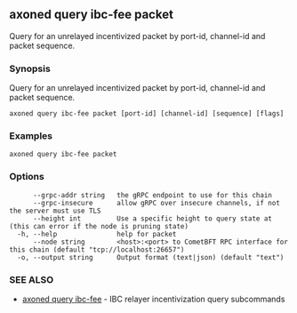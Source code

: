 ## axoned query ibc-fee packet

Query for an unrelayed incentivized packet by port-id, channel-id and packet sequence.

### Synopsis

Query for an unrelayed incentivized packet by port-id, channel-id and packet sequence.

```
axoned query ibc-fee packet [port-id] [channel-id] [sequence] [flags]
```

### Examples

```
axoned query ibc-fee packet
```

### Options

```
      --grpc-addr string   the gRPC endpoint to use for this chain
      --grpc-insecure      allow gRPC over insecure channels, if not the server must use TLS
      --height int         Use a specific height to query state at (this can error if the node is pruning state)
  -h, --help               help for packet
      --node string        <host>:<port> to CometBFT RPC interface for this chain (default "tcp://localhost:26657")
  -o, --output string      Output format (text|json) (default "text")
```

### SEE ALSO

* [axoned query ibc-fee](axoned_query_ibc-fee.md)	 - IBC relayer incentivization query subcommands
